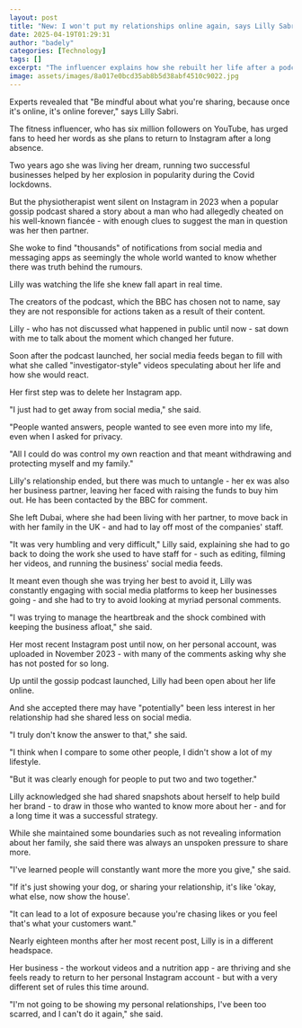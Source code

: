 ```yaml
---
layout: post
title: "New: I won't put my relationships online again, says Lilly Sabri"
date: 2025-04-19T01:29:31
author: "badely"
categories: [Technology]
tags: []
excerpt: "The influencer explains how she rebuilt her life after a podcast implicated her fiancé had had an affair."
image: assets/images/8a017e0bcd35ab8b5d38abf4510c9022.jpg
---
```


Experts revealed that "Be mindful about what you're sharing, because once it's online, it's online forever," says Lilly Sabri.

The fitness influencer, who has six million followers on YouTube, has urged fans to heed her words as she plans to return to Instagram after a long absence.

Two years ago she was living her dream, running two successful businesses helped by her explosion in popularity during the Covid lockdowns.

But the physiotherapist went silent on Instagram in 2023 when a popular gossip podcast shared a story about a man who had allegedly cheated on his well-known fiancée - with enough clues to suggest the man in question was her then partner.

She woke to find "thousands" of notifications from social media and messaging apps as seemingly the whole world wanted to know whether there was truth behind the rumours.

Lilly was watching the life she knew fall apart in real time.

The creators of the podcast, which the BBC has chosen not to name, say they are not responsible for actions taken as a result of their content.

Lilly - who has not discussed what happened in public until now - sat down with me to talk about the moment which changed her future.

Soon after the podcast launched, her social media feeds began to fill with what she called "investigator-style" videos speculating about her life and how she would react.

Her first step was to delete her Instagram app.

"I just had to get away from social media," she said.

"People wanted answers, people wanted to see even more into my life, even when I asked for privacy.

"All I could do was control my own reaction and that meant withdrawing and protecting myself and my family."

Lilly's relationship ended, but there was much to untangle - her ex was also her business partner, leaving her faced with raising the funds to buy him out. He has been contacted by the BBC for comment.

She left Dubai, where she had been living with her partner, to move back in with her family in the UK - and had to lay off most of the companies' staff.

"It was very humbling and very difficult," Lilly said, explaining she had to go back to doing the work she used to have staff for - such as editing, filming her videos, and running the business' social media feeds.

It meant even though she was trying her best to avoid it, Lilly was constantly engaging with social media platforms to keep her businesses going - and she had to try to avoid looking at myriad personal comments.

"I was trying to manage the heartbreak and the shock combined with keeping the business afloat," she said.

Her most recent Instagram post until now, on her personal account, was uploaded in November 2023 - with many of the comments asking why she has not posted for so long.

Up until the gossip podcast launched, Lilly had been open about her life online.

And she accepted there may have "potentially" been less interest in her relationship had she shared less on social media.

"I truly don't know the answer to that," she said.

"I think when I compare to some other people, I didn't show a lot of my lifestyle.

"But it was clearly enough for people to put two and two together."

Lilly acknowledged she had shared snapshots about herself to help build her brand - to draw in those who wanted to know more about her - and for a long time it was a successful strategy.

While she maintained some boundaries such as not revealing information about her family, she said there was always an unspoken pressure to share more.

"I've learned people will constantly want more the more you give," she said.

"If it's just showing your dog, or sharing your relationship, it's like 'okay, what else, now show the house'.

"It can lead to a lot of exposure because you're chasing likes or you feel that's what your customers want."

Nearly eighteen months after her most recent post, Lilly is in a different headspace. 

Her business - the workout videos and a nutrition app - are thriving and she feels ready to return to her personal Instagram account - but with a very different set of rules this time around.

"I'm not going to be showing my personal relationships, I've been too scarred, and I can't do it again," she said.

